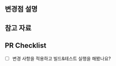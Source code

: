 ## 변경점 설명
<!-- 필요 시 작성 -->


## 참고 자료
<!-- 필요 시 작성 -->
<!-- 이미지, 링크, 플로우차트 등등 -->


## PR Checklist
<!-- 만족하는 항목은 [ ] 안에 "x" 를 입력해주세요. (ex: [x]) -->
<!-- 꼭!!! 체크하기 전에 다시 한번 확인해주세요!! -->

- [ ] 변경 사항을 적용하고 빌드&테스트 실행을 해봤나요?
<!-- - [ ] [Code Convention](https://il-gob.notion.site/Code-Convention-29ce0d4e48e440b9bc74b1a19c99b57b)을 준수했나요? -->
